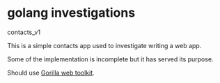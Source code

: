 golang investigations
==========

contacts_v1 

This is a simple contacts app used to investigate writing a web app.

Some of the implementation is incomplete but it has served its purpose.

Should use [Gorilla web toolkit](http://www.gorillatoolkit.org/).

